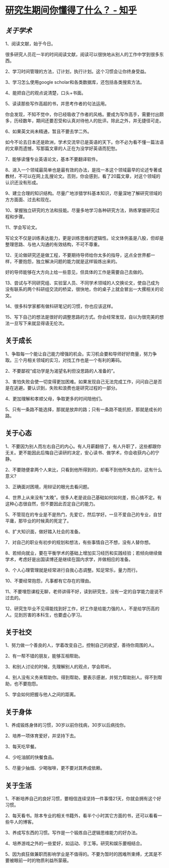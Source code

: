 # [研究生期间你懂得了什么？ - 知乎](https://www.zhihu.com/question/465849794/answer/2148230156)

## **_关于学术_**

1、阅读文献，始于今日。

很多研究人员花一半的时间阅读文献，阅读可以很快地从别人的工作中学到很多东西。

2、学习时间管理的方法，订计划，执行计划。这个习惯会让你终身受益。

3、学习怎么使用google scholar和各类数据库，还包括各类搜索方法。

4、能把自己的观点说清楚，口头+书面。

5、读读那些写作高超的书，并思考作者的句法运用。

你会发现，不知不觉中，你已经吸收了作者的风格。要成为写作高手，需要付出颇多，历经数年，期间还要忍受和认真对待他人的批评。除此之外，并无捷径可走。

6、如果英文尚未精通，暂且不要去学二外。

如今不论去日本还是欧洲，学术交流早已是英语的天下。你不必为看不懂一篇法语的文章而遗憾，写那篇文章的人正在为没学好英语而犯愁。

7、能够读懂专业英语论文，基本不要翻译软件。

8、进入一个领域最简单也是最有效的办法，是找一本这个领域最早的论述专著或教材，不可以在网上乱搜论文。否则，你会感到，看了20篇文章，对这个领域的认识还没有形成。

9、建立合理的知识结构。尽量广地涉猎学科基本知识，尽量深地了解研究领域的方方面面、过去和现在。

10、掌握独立研究的方法和技能。尽量多地学习各种研究方法，熟练掌握研究过程和步骤。

11、学会写论文。

写论文不仅是训练表达能力，更是训练思维的逻辑性。论文体例虽是八股，但却是整理思路、与他人沟通的有效结构，不可不尊重。

12、无论做研究还是做工程，不要期待导师给你太多的指导，这点全世界都一样，不要抱怨，独立解决问题的能力就是这样锻炼出来的。

好的导师能够在大方向上给一些意见，但具体的工作是需要自己去做的。

13、尝试与不同研究组、实验室人员、不同学术领域的人交换论文，使自己成为没有联系的两个科研组交流的桥梁，很快地，你的桌子上就会冒出一大摞相关的论文。

14、很多科学家都有做科研笔记的习惯，你也应该这样。

15、写下自己的想法是很好的调整思路的方式。你会经常发现，自以为很完美的想法一旦写下来就显得语无伦次。

## 关于成长

1、争取每一个能让自己能力增强的机会。实习机会要和导师好好商量，努力争取。三个月相关领域的实习，对找工作也是一个有利的筹码。

2、不要鄙视“成功学是为渴望名利但没思路的人准备的”。

3、害怕失败会使一切变得更加困难。如果发现自己无法完成工作，问问自己是否是在逃避。要认识到，失败和浪费也是研究过程的一部分。

4、更加理解和孝顺父母，争取更多的时间陪他们。

5、只有一条路不能选择，那就是放弃的路；只有一条路不能抗拒，那就是成长的路。

## 关于心态

1、不要因为别人而左右自己的内心。有人月薪翻倍了，有人升职了，这些都跟你无关。更不能因此后悔自己读研的决定，安心读书、做学术，你会收获内心的宁静。

2、不要随便拿两个人来比，只看到他所得到的，却看不到他所失去的，这有什么意义?

3、正确面对困境，用辩证的眼光去看问题。

4、世界上从来没有“太晚”。很多人老是说自己基础如何如何差，担心搞不定。有这种心态很自然，但不要因此否定自己的能力。

5、不管现在的专业是不是热门，先爱它，然后学好。一旦不爱自己的专业，自甘平庸，那毕业的时候真的死定了。

6、扩大知识面，做好踏入社会的准备。

7、对自己的职业有初步的规划和想法，有些事情自己不想，没有人替你想。

8、若倾向就业，要在平衡学术的基础上增加实习经历和实践经验；若倾向继续做学术，考虑好是出国读博还是继续在国内求学，并做相应的准备。

9、个人心理管理就是经常进行自我心态调整。知足常乐，量力而行。

10、不要经常抱怨，凡事都有它存在的理由。

11、不要埋怨课程无聊，老师讲得不好，读到研究生，没有一定的自学能力是说不过去的。

12、研究生毕业不见得能找到好工作，好工作是给能力强的人，不是给学历高的人。见到厉害的本科生，也要虚心学习。

## 关于社交

1、努力做一个善良的人，学着改变自己，控制自己的欲望，善待你周围的人。

2、有一帮不错的朋友，能够互相帮助。

3、和别人讨论的时候，先理解别人的观点，学会聆听。

4、别人没有义务来帮助你。得到帮助，要表示感谢，并努力帮助别人。得不到帮助，也不要抱怨。

5、学会如何把握与他人之间的距离。

## 关于身体

1、养成锻炼身体的习惯，30岁以前你找病，30岁以后病找你。

2、培养一项体育爱好，并坚持下去。

3、每天吃早餐。

4、少吃油腻的快餐食品。

5、尽量少抽烟、少喝咖啡，更不要对其养成依赖。

## 关于生活

1、不断培养自己的良好习惯，要相信连续坚持一件事情21天，你就会拥有这个好习惯。

2、每天看书。除本专业的相关书籍外，看半个小时其它方面的书，还可以看看一些牛人的博客。

3、养成写东西的习惯。写作是一个锻炼自己逻辑思维能力的好办法。

4、培养游戏之外的一些爱好，如运动、手工等。研究和娱乐要相结合。

5、因为疯狂做兼职而影响学业是不值得的。不要为暂时的困难所束缚，尤其是不要被眼前一时的物质利益所蒙蔽。
